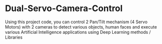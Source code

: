 # Dual-Servo-Camera-Control
Using this project code, you can control 2 Pan/Tilt mechanism (4 Servo Motors) with 2 cameras to detect various objects, human faces and execute various Artificial Intelligence applications using Deep Learning methods / Libraries
